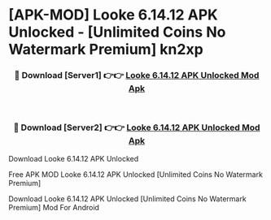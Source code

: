 # [APK-MOD] Looke 6.14.12 APK Unlocked - [Unlimited Coins No Watermark Premium] kn2xp



<div align="center">
<h3>🔴 Download [Server1] 👉👉 <a href="https://momento.my/?title=Looke_6.14.12_APK_Unlocked">Looke 6.14.12 APK Unlocked Mod Apk</a></h3><br>

<h3>🔴 Download [Server2] 👉👉 <a href="https://momento.my/?title=Looke_6.14.12_APK_Unlocked">Looke 6.14.12 APK Unlocked Mod Apk</a></h3>
</div>



Download Looke 6.14.12 APK Unlocked 

Free APK MOD Looke 6.14.12 APK Unlocked [Unlimited Coins No Watermark Premium]

Download Looke 6.14.12 APK Unlocked [Unlimited Coins No Watermark Premium] Mod For Android

